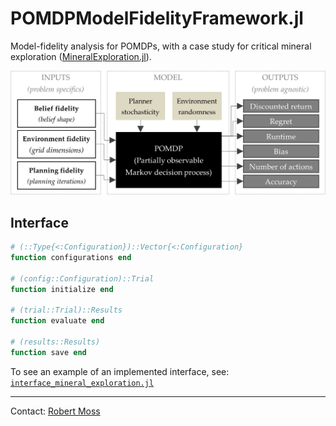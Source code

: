 # POMDPModelFidelityFramework.jl

Model-fidelity analysis for POMDPs, with a case study for critical mineral exploration ([MineralExploration.jl](https://github.com/sisl/MineralExploration)).

<p align="center">
    <img src="./media/PMFF.jpg">
</p>

## Interface

```julia
# (::Type{<:Configuration})::Vector{<:Configuration}
function configurations end

# (config::Configuration)::Trial
function initialize end

# (trial::Trial)::Results
function evaluate end

# (results::Results)
function save end
```

To see an example of an implemented interface, see: [`interface_mineral_exploration.jl`](https://github.com/sisl/POMDPModelFidelityFramework.jl/blob/main/scripts/MEParallel.jl/src/interface_mineral_exploration.jl)

---

Contact: [Robert Moss](https://github.com/mossr)

